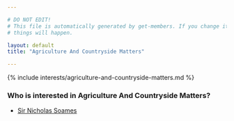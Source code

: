 ```yaml
---

# DO NOT EDIT!
# This file is automatically generated by get-members. If you change it, bad
# things will happen.

layout: default
title: "Agriculture And Countryside Matters"

---
```


{% include interests/agriculture-and-countryside-matters.md %}

### Who is interested in Agriculture And Countryside Matters?


* [Sir Nicholas Soames](members/sir-nicholas-soames.html)
